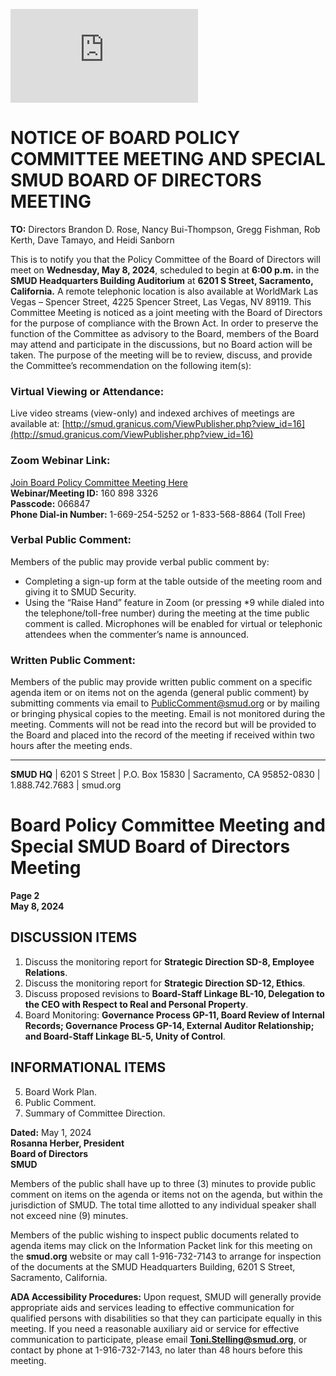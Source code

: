 <!-- Page 1 -->
![SMUD Notice](https://smud.granicus.com/ViewPublisher.php?view_id=16)

# NOTICE OF BOARD POLICY COMMITTEE MEETING AND SPECIAL SMUD BOARD OF DIRECTORS MEETING

**TO:** Directors Brandon D. Rose, Nancy Bui-Thompson, Gregg Fishman, Rob Kerth, Dave Tamayo, and Heidi Sanborn

This is to notify you that the Policy Committee of the Board of Directors will meet on **Wednesday, May 8, 2024**, scheduled to begin at **6:00 p.m.** in the **SMUD Headquarters Building Auditorium** at **6201 S Street, Sacramento, California.** A remote telephonic location is also available at WorldMark Las Vegas – Spencer Street, 4225 Spencer Street, Las Vegas, NV 89119. This Committee Meeting is noticed as a joint meeting with the Board of Directors for the purpose of compliance with the Brown Act. In order to preserve the function of the Committee as advisory to the Board, members of the Board may attend and participate in the discussions, but no Board action will be taken. The purpose of the meeting will be to review, discuss, and provide the Committee’s recommendation on the following item(s):

### Virtual Viewing or Attendance:
Live video streams (view-only) and indexed archives of meetings are available at: [http://smud.granicus.com/ViewPublisher.php?view_id=16](http://smud.granicus.com/ViewPublisher.php?view_id=16)

### Zoom Webinar Link: 
[Join Board Policy Committee Meeting Here](https://smud.granicus.com/ViewPublisher.php?view_id=16)  
**Webinar/Meeting ID:** 160 898 3326  
**Passcode:** 066847  
**Phone Dial-in Number:** 1-669-254-5252 or 1-833-568-8864 (Toll Free)

### Verbal Public Comment:
Members of the public may provide verbal public comment by:
- Completing a sign-up form at the table outside of the meeting room and giving it to SMUD Security.
- Using the “Raise Hand” feature in Zoom (or pressing *9 while dialed into the telephone/toll-free number) during the meeting at the time public comment is called. Microphones will be enabled for virtual or telephonic attendees when the commenter’s name is announced.

### Written Public Comment:
Members of the public may provide written public comment on a specific agenda item or on items not on the agenda (general public comment) by submitting comments via email to [PublicComment@smud.org](mailto:PublicComment@smud.org) or by mailing or bringing physical copies to the meeting. Email is not monitored during the meeting. Comments will not be read into the record but will be provided to the Board and placed into the record of the meeting if received within two hours after the meeting ends.

---

**SMUD HQ** | 6201 S Street | P.O. Box 15830 | Sacramento, CA 95852-0830 | 1.888.742.7683 | smud.org
<!-- Page 2 -->
# Board Policy Committee Meeting and Special SMUD Board of Directors Meeting
**Page 2**  
**May 8, 2024**

## DISCUSSION ITEMS
1. Discuss the monitoring report for **Strategic Direction SD-8, Employee Relations**.
2. Discuss the monitoring report for **Strategic Direction SD-12, Ethics**.
3. Discuss proposed revisions to **Board-Staff Linkage BL-10, Delegation to the CEO with Respect to Real and Personal Property**.
4. Board Monitoring: **Governance Process GP-11, Board Review of Internal Records; Governance Process GP-14, External Auditor Relationship; and Board-Staff Linkage BL-5, Unity of Control**.

## INFORMATIONAL ITEMS
5. Board Work Plan.
6. Public Comment.
7. Summary of Committee Direction.

**Dated:** May 1, 2024  
**Rosanna Herber, President**  
**Board of Directors**  
**SMUD**

Members of the public shall have up to three (3) minutes to provide public comment on items on the agenda or items not on the agenda, but within the jurisdiction of SMUD. The total time allotted to any individual speaker shall not exceed nine (9) minutes.

Members of the public wishing to inspect public documents related to agenda items may click on the Information Packet link for this meeting on the **smud.org** website or may call 1-916-732-7143 to arrange for inspection of the documents at the SMUD Headquarters Building, 6201 S Street, Sacramento, California.

**ADA Accessibility Procedures:** Upon request, SMUD will generally provide appropriate aids and services leading to effective communication for qualified persons with disabilities so that they can participate equally in this meeting. If you need a reasonable auxiliary aid or service for effective communication to participate, please email **Toni.Stelling@smud.org**, or contact by phone at 1-916-732-7143, no later than 48 hours before this meeting.
